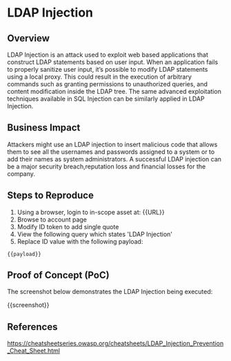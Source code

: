 # LDAP Injection

## Overview
LDAP Injection is an attack used to exploit web based applications that construct LDAP statements based on user input. When an application fails to properly sanitize user input, it’s possible to modify LDAP statements using a local proxy. This could result in the execution of arbitrary commands such as granting permissions to unauthorized queries, and content modification inside the LDAP tree. The same advanced exploitation techniques available in SQL Injection can be similarly applied in LDAP Injection.

## Business Impact
Attackers might use an LDAP injection to insert malicious code that allows them to see all the usernames and passwords assigned to a system or to add their names as system administrators. A successful LDAP injection can be a major security breach,reputation loss and financial losses for the company.

## Steps to Reproduce

1. Using a browser, login to in-scope asset at: {{URL}}
1. Browse to account page
1. Modify ID token to add single quote
1. View the following query which states 'LDAP Injection'
1. Replace ID value with the following payload:

```
{{payload}}
```

## Proof of Concept (PoC)

The screenshot below demonstrates the LDAP Injection being executed:

{{screenshot}}


## References
https://cheatsheetseries.owasp.org/cheatsheets/LDAP_Injection_Prevention_Cheat_Sheet.html
